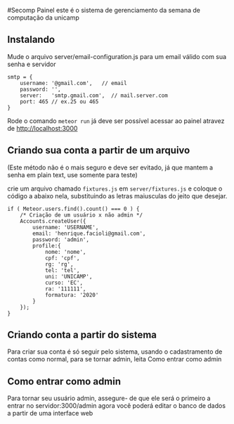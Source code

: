 #Secomp Painel
este é o sistema de gerenciamento da semana de computação da unicamp

## Instalando
Mude o arquivo server/email-configuration.js para um email válido com sua senha e servidor

    smtp = {
        username: '@gmail.com',   // email
        password: '',
        server:   'smtp.gmail.com',  // mail.server.com
        port: 465 // ex.25 ou 465
    }


Rode o comando `meteor run`
já deve ser possível acessar ao painel atravez de [http://localhost:3000](http://localhost:3000)

## Criando sua conta a partir de um arquivo
(Este método não é o mais seguro e deve ser evitado, já que mantem a senha em plain text, use somente para teste)

crie um arquivo chamado `fixtures.js` em `server/fixtures.js`
e coloque o código a abaixo nela, substituindo as letras maiusculas do jeito que desejar.


    if ( Meteor.users.find().count() === 0 ) {
        /* Criação de um usuário x não admin */
        Accounts.createUser({
            username: 'USERNAME',
            email: 'henrique.facioli@gmail.com',
            password: 'admin',
            profile:{
                nome: 'nome',
                cpf: 'cpf',
                rg: 'rg',
                tel: 'tel',
                uni: 'UNICAMP',
                curso: 'EC',
                ra: '111111',
                formatura: '2020'
            }
        });
    }


## Criando conta a partir do sistema
Para criar sua conta é só seguir pelo sistema, usando o cadastramento de contas como normal, para se tornar admin, leita Como entrar como admin

## Como entrar como admin
Para tornar seu usuário admin, assegure- de que ele será o primeiro a entrar no servidor:3000/admin
agora você poderá editar o banco de dados a partir de uma interface web
